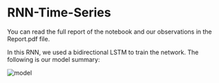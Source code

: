 # RNN-Time-Series
You can read the full report of the notebook and our observations in the Report.pdf file.

In this RNN, we used a bidirectional LSTM to train the network. The following is our model summary:

![model](https://user-images.githubusercontent.com/20543988/150523371-5ed7d061-7908-43bf-bbdb-89a2ee49ed4c.png)
